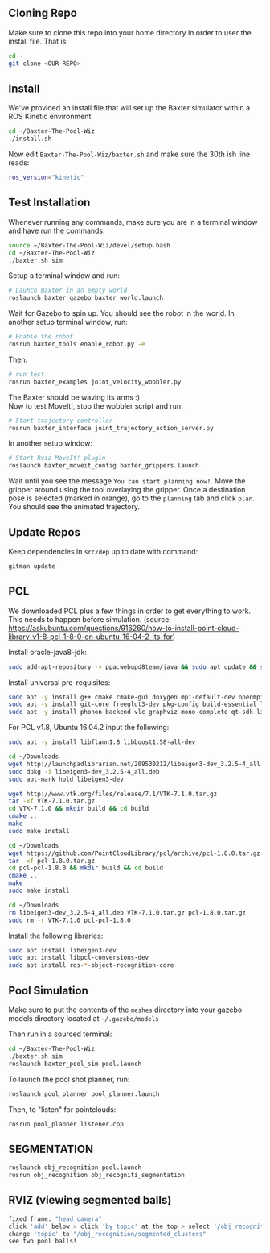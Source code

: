 ## Cloning Repo

Make sure to clone this repo into your home directory in order to user the install file. That is:

``` bash
cd ~
git clone <OUR-REPO>
```

## Install

We've provided an install file that will set up the Baxter simulator within a ROS Kinetic environment.

``` bash
cd ~/Baxter-The-Pool-Wiz
./install.sh
```

Now edit `Baxter-The-Pool-Wiz/baxter.sh` and make sure the 30th ish line reads:

``` bash
ros_version="kinetic"
```

## Test Installation

Whenever running any commands, make sure you are in a terminal window and have run the commands:

``` bash
source ~/Baxter-The-Pool-Wiz/devel/setup.bash
cd ~/Baxter-The-Pool-Wiz
./baxter.sh sim
```

Setup a terminal window and run:

``` bash
# Launch Baxter in an empty world
roslaunch baxter_gazebo baxter_world.launch
```

Wait for Gazebo to spin up. You should see the robot in the world. In another setup terminal window, run:

``` bash
# Enable the robot
rosrun baxter_tools enable_robot.py -e      
```

Then:

``` bash
# run test
rosrun baxter_examples joint_velocity_wobbler.py  
```

The Baxter should be waving its arms :)  
Now to test MoveIt!, stop the wobbler script and run:

``` bash
# Start trajectory controller
rosrun baxter_interface joint_trajectory_action_server.py
```

In another setup window:

``` bash
# Start Rviz MoveIt! plugin
roslaunch baxter_moveit_config baxter_grippers.launch

```

Wait until you see the message `You can start planning now!`. Move the gripper around using the tool overlaying the gripper. Once a destination pose is selected (marked in orange), go to the `planning` tab and click `plan`. You should see the animated trajectory.

## Update Repos

Keep dependencies in `src/dep` up to date with command:

```bash
gitman update
```


## PCL

We downloaded PCL plus a few things in order to get everything to work. This needs to happen before simulation. 
(source: https://askubuntu.com/questions/916260/how-to-install-point-cloud-library-v1-8-pcl-1-8-0-on-ubuntu-16-04-2-lts-for)

Install oracle-java8-jdk:

``` bash
sudo add-apt-repository -y ppa:webupd8team/java && sudo apt update && sudo apt -y install oracle-java8-installer
```

Install universal pre-requisites:

``` bash
sudo apt -y install g++ cmake cmake-gui doxygen mpi-default-dev openmpi-bin openmpi-common libusb-1.0-0-dev libqhull* libusb-dev libgtest-dev
sudo apt -y install git-core freeglut3-dev pkg-config build-essential libxmu-dev libxi-dev libphonon-dev libphonon-dev phonon-backend-gstreamer
sudo apt -y install phonon-backend-vlc graphviz mono-complete qt-sdk libflann-dev     
```

For PCL v1.8, Ubuntu 16.04.2 input the following:

``` bash
sudo apt -y install libflann1.8 libboost1.58-all-dev

cd ~/Downloads
wget http://launchpadlibrarian.net/209530212/libeigen3-dev_3.2.5-4_all.deb
sudo dpkg -i libeigen3-dev_3.2.5-4_all.deb
sudo apt-mark hold libeigen3-dev

wget http://www.vtk.org/files/release/7.1/VTK-7.1.0.tar.gz
tar -xf VTK-7.1.0.tar.gz
cd VTK-7.1.0 && mkdir build && cd build
cmake ..
make                                                                   
sudo make install

cd ~/Downloads
wget https://github.com/PointCloudLibrary/pcl/archive/pcl-1.8.0.tar.gz
tar -xf pcl-1.8.0.tar.gz
cd pcl-pcl-1.8.0 && mkdir build && cd build
cmake ..
make
sudo make install

cd ~/Downloads
rm libeigen3-dev_3.2.5-4_all.deb VTK-7.1.0.tar.gz pcl-1.8.0.tar.gz
sudo rm -r VTK-7.1.0 pcl-pcl-1.8.0
```

Install the following libraries:

``` bash
sudo apt install libeigen3-dev
sudo apt install libpcl-conversions-dev
sudo apt install ros-*-object-recognition-core
```


## Pool Simulation

Make sure to put the contents of the `meshes` directory into your gazebo models directory located at `~/.gazebo/models`

Then run in a sourced terminal:

``` bash
cd ~/Baxter-The-Pool-Wiz
./baxter.sh sim
roslaunch baxter_pool_sim pool.launch
```

To launch the pool shot planner, run:


``` bash
roslaunch pool_planner pool_planner.launch
```

Then, to "listen" for pointclouds:

``` bash
rosrun pool_planner listener.cpp
```

## SEGMENTATION

```bash
roslaunch obj_recognition pool.launch
rosrun obj_recognition obj_recogniti_segmentation 
```

## RVIZ (viewing segmented balls)

```bash
fixed frame: "head_camera"
click 'add' below > click 'by topic' at the top > select '/obj_recognition/segmented_clusters/PointCloud2' > click 'OK'
change 'topic' to "/obj_recognition/segmented_clusters"
see two pool balls!
```
